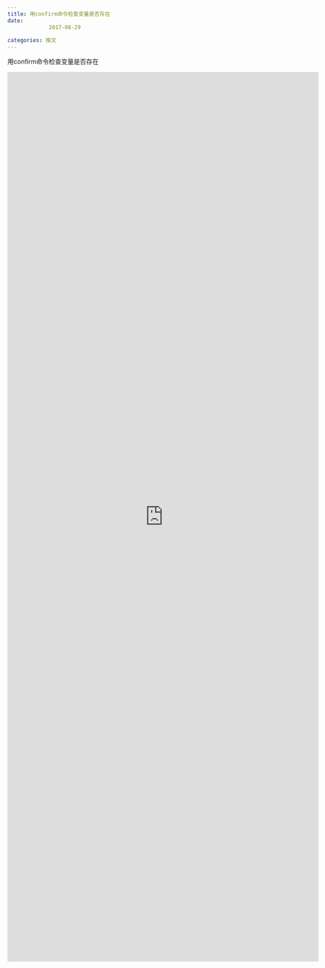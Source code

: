 ```yaml
---
title: 用confirm命令检查变量是否存在
date: 
             2017-08-29
            
categories: 推文
---
```

用confirm命令检查变量是否存在<!--more-->
<iframe src="http://202.114.234.173:8669/appbbs/Stata_Article/@用confirm命令检查变量是否存在.htm" width="700px" height="2000px" scrolling="auto" frameborder=0 ></iframe>